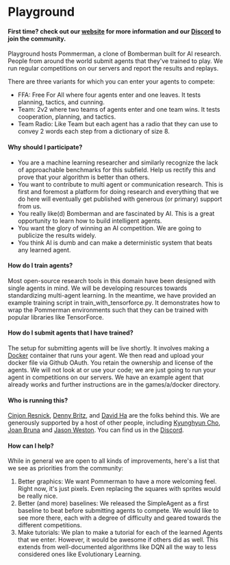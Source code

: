 # Playground

#### First time? check out our [website](https://www.pommerman.com) for more information and our [Discord](https://discordapp.com/invite/wjVJEDc) to join the community.

Playground hosts Pommerman, a clone of Bomberman built for AI research. People from around the world submit agents that they've trained to play. We run regular competitions on our servers and report the results and replays.

There are three variants for which you can enter your agents to compete:

* FFA: Free For All where four agents enter and one leaves. It tests planning, tactics, and cunning.
* Team: 2v2 where two teams of agents enter and one team wins. It tests cooperation, planning, and tactics.
* Team Radio: Like Team but each agent has a radio that they can use to convey 2 words each step from a dictionary of size 8.

#### Why should I participate?

* You are a machine learning researcher and similarly recognize the lack of approachable benchmarks for this subfield. Help us rectify this and prove that your algorithm is better than others.
* You want to contribute to multi agent or communication research. This is first and foremost a platform for doing research and everything that we do here will eventually get published with generous (or primary) support from us.
* You really like(d) Bomberman and are fascinated by AI. This is a great opportunity to learn how to build intelligent agents.
* You want the glory of winning an AI competition. We are going to publicize the results widely.
* You think AI is dumb and can make a deterministic system that beats any learned agent.

#### How do I train agents?

Most open-source research tools in this domain have been designed with single agents in mind. We will be developing resources towards standardizing multi-agent learning. In the meantime, we have provided an example training script in train_with_tensorforce.py. It demonstrates how to wrap the Pommerman environments such that they can be trained with popular libraries like TensorForce.

#### How do I submit agents that I have trained?

The setup for submitting agents will be live shortly. It involves making a [Docker](https://docs.docker.com/get-started/) container that runs your agent. We then read and upload your docker file via Github OAuth. You retain the ownership and license of the agents. We will not look at or use your code; we are just going to run your agent in competitions on our servers. We have an example agent that already works and further instructions are in the games/a/docker directory.

#### Who is running this?

[Cinjon Resnick](http://twitter.com/cinjoncin), [Denny Britz](https://twitter.com/dennybritz), and [David Ha](https://twitter.com/hardmaru) are the folks behind this. We are generously supported by a host of other people, including [Kyunghyun Cho](https://twitter.com/kchonyc), [Joan Bruna](https://twitter.com/joanbruna) and [Jason Weston](https://research.fb.com/people/weston-jason/). You can find us in the [Discord](https://discordapp.com/invite/wjVJEDc).

#### How can I help?

While in general we are open to all kinds of improvements, here's a list that we see as priorities from the community:

1. Better graphics: We want Pommerman to have a more welcoming feel. Right now, it's just pixels. Even replacing the squares with sprites would be really nice.
2. Better (and more) baselines: We released the SimpleAgent as a first baseline to beat before submitting agents to compete. We would like to see more there, each with a degree of difficulty and geared towards the different competitions.
3. Make tutorials: We plan to make a tutorial for each of the learned Agents that we enter. However, it would be awesome if others did as well. This extends from well-documented algorithms like DQN all the way to less considered ones like Evolutionary Learning.
